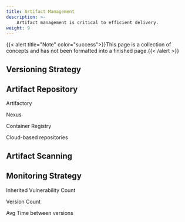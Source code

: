 ```yaml
---
title: Artifact Management
description: >-
    Artifact management is critical to efficient delivery.
weight: 9
---
```

{{< alert title="Note" color="success">}}This page is a collection of concepts and has not been formatted into a finished page.{{< /alert >}}


## Versioning Strategy

## Artifact Repository

Artifactory

Nexus

Container Registry

Cloud-based repositories

## Artifact Scanning

## Monitoring Strategy

Inherited Vulnerability Count

Version Count

Avg Time between versions

